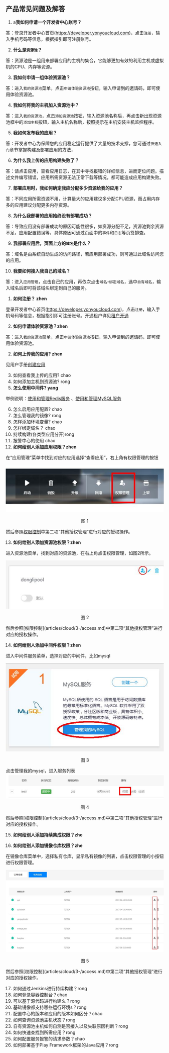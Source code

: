 ## 产品常见问题及解答

1. a**我如何申请一个开发者中心账号？**

答：登录开发者中心首页(https://developer.yonyoucloud.com)，点击```注册```，输入手机号码等信息，根据指引即可注册账号。

2. **什么是```资源池```？**

答：资源池是一组用来部署应用的主机的集合，它能够更加有效的利用主机或虚拟机的CPU、内存等资源。

3. **我如何申请一组体验资源池？**

答：进入```我的资源池```菜单，点击```申请体验资源池```按钮，输入申请到的邀请码，即可使用体验资源池。

4. **我如何将我的主机加入资源池中？**

答：进入```我的资源池```，点击```添加资源池```按钮，输入资源池名称后，再点击新出现资源池框中的```添加主机```按钮，输入主机名称后，按照提示在主机安装主机监控程序。

5. **我如何发布我的应用？**

答：开发者中心为保障您的应用稳定运行提供了大量的技术支撑，您可通过```快速入门```章节掌握构建及部署应用的方法，

6. **为什么我上传的应用构建失败了？**

答：请点击应用，查看应用日志，在其中寻找报错的详细信息，进而定位问题。描述文件编写错误，应用所需资源无法正常下载等情况，都可能造成应用构建失败。

7. **部署应用时，我如何确定我应分配多少资源给我的应用？**

答：不同应用所需资源不用，计算量大的应用建议多分配CPU资源，而占用内存多的应用建议分配更多内存资源。

8. **为什么我部署的应用始终没有部署成功？**

答：导致应用没有部署成功的原因可能性很多，如资源分配不足，资源池剩余资源不足，应用配置错误等，具体原因可通过页面中的```事件```和```日志```等页签排查。

9. **我部署应用后，页面上方的```域名```是什么？**

答：域名是由系统自动生成的访问路径，若应用部署成功，则可通过此域名访问您的应用。

10. **我要如何接入我自己的域名？**

答：进入```应用管理```，点击自己的应用，再依次点击```域名```-```绑定域名```，选中```自有域名```，输入域名后即可将该域名绑定到自己的服务。

1. **如何注册？ zhen**

登录开发者中心首页(https://developer.yonyoucloud.com)，点击```注册```，输入手机号码等信息，根据指引即可注册账号。开通租户详见[租户开通](articles/cloud/3-/opening.md)

2. **如何申请体验资源池？zhen**

答：进入```我的资源池```菜单，点击```申请体验资源池```按钮，输入申请到的邀请码，即可使用体验资源池。

2. **如何上传我的应用? zhen**

见用户手册[创建应用](articles/cloud/3-/create.md)

3. 如何查看我上传的应用?  chao
4. 如何添加主机到资源池? rong
5. **怎么使用中间件? yang**

举例说明：[使用和管理Redis服务](articles/cloud/3-/redis.md)
、[使用和管理MySQL服务](articles/cloud/3-/mysql.md)

6. 怎么启用应用配置? chao
7. 怎么管理我的镜像? rong
8. 怎样添加环境变量? chao
9. 怎样绑定域名？ chao
10. 持续构建(各类型应用分开)rong
11. 报警中心的使用 chao
12. **如何给别人添加应用权限？zhen**

在“应用管理”菜单中找到对应的应用选择“查看应用”，右上角有权限管理的按钮
<div align=center>
<img src="/articles/cloud/4-/images/1.jpg"/>
</div>
<p align="center">图 1</p>

然后参照[权限控制](articles/cloud/3-/access.md)中第二项“其他授权管理”进行对应的授权操作。

13. **如何给别人添加资源池权限？zhen**

进入资源池菜单，找到对应的资源池，在右上角点击权限管理，如图2所示。
<div align=center>
<img src="/articles/cloud/4-/images/2.jpg"/>
</div>
<p align="center">图 2</p>
然后参照[权限控制](articles/cloud/3-/access.md)中第二项“其他授权管理”进行对应的授权操作。

14. **如何给别人添加中间件权限？zhen**

进入中间件服务菜单，选择对应的中间件，比如mysql
<div align=center>
<img src="/articles/cloud/4-/images/3.jpg"/>
</div>
<p align="center">图 3</p>
点击管理我的mysql，进入服务列表
<div align=center>
<img src="/articles/cloud/4-/images/4.jpg"/>
</div>
<p align="center">图 4</p>
然后参照[权限控制](articles/cloud/3-/access.md)中第二项“其他授权管理”进行对应的授权操作。

15. **如何给别人添加持续集成权限？zhe**



16. **如何给别人添加镜像仓库权限？zhe**

在镜像仓库菜单中，选择私有仓库，显示私有镜像的列表，点击权限管理的小按钮进行权限管理。
<div align=center>
<img src="/articles/cloud/4-/images/5.jpg"/>
</div>
<p align="center">图 5</p>
然后参照[权限控制](articles/cloud/3-/access.md)中第二项“其他授权管理”进行对应的授权操作。

17. 如何通过Jenkins进行持续构建？rong
18. 如何登录容器控制台？chao
19. 可以基于源代码进行构建么？rong
20. 基础镜像都支持哪些运行环境s？rong
21. 配置中心的版本和应用的版本如何区分？chao
22. 如何查询资源池主机状态？rong
23. 自有资源池主机如何自测是否接入以及失联原因判断？rong
24. 如何快速查找到所需应用？rong
25. 如何配置服务报警的请求参数？chao
26. 如何部署基于Play Framework框架的Java应用？rong